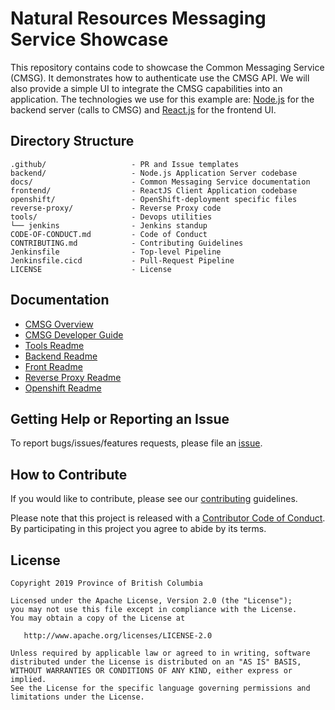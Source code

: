 # Natural Resources Messaging Service Showcase

This repository contains code to showcase the Common Messaging Service (CMSG).  It demonstrates how to authenticate use the CMSG API.  We will also provide a simple UI to integrate the CMSG capabilities into an application. The technologies we use for this example are: [Node.js](https://nodejs.org/) for the backend server (calls to CMSG) and [React.js](https://reactjs.org) for the frontend UI.

## Directory Structure

    .github/                   - PR and Issue templates
    backend/                   - Node.js Application Server codebase
    docs/                      - Common Messaging Service documentation
    frontend/                  - ReactJS Client Application codebase
    openshift/                 - OpenShift-deployment specific files
    reverse-proxy/             - Reverse Proxy code
    tools/                     - Devops utilities
    └── jenkins                - Jenkins standup
    CODE-OF-CONDUCT.md         - Code of Conduct
    CONTRIBUTING.md            - Contributing Guidelines
    Jenkinsfile                - Top-level Pipeline
    Jenkinsfile.cicd           - Pull-Request Pipeline
    LICENSE                    - License

## Documentation

* [CMSG Overview](docs/overview.md)
* [CMSG Developer Guide](docs/developer-guide.md)
* [Tools Readme](tools/README.md)
* [Backend Readme](backend/README.md)
* [Front Readme](frontend/README.md)
* [Reverse Proxy Readme](reverse-proxy/README.md)
* [Openshift Readme](openshift/README.md)


## Getting Help or Reporting an Issue

To report bugs/issues/features requests, please file an [issue](https://github.com/bcgov/nr-messaging-service-showcase/issues).

## How to Contribute

If you would like to contribute, please see our [contributing](CONTRIBUTING.md) guidelines.

Please note that this project is released with a [Contributor Code of Conduct](CODE-OF-CONDUCT.md). By participating in this project you agree to abide by its terms.

## License

    Copyright 2019 Province of British Columbia

    Licensed under the Apache License, Version 2.0 (the "License");
    you may not use this file except in compliance with the License.
    You may obtain a copy of the License at

       http://www.apache.org/licenses/LICENSE-2.0

    Unless required by applicable law or agreed to in writing, software
    distributed under the License is distributed on an "AS IS" BASIS,
    WITHOUT WARRANTIES OR CONDITIONS OF ANY KIND, either express or implied.
    See the License for the specific language governing permissions and
    limitations under the License.
